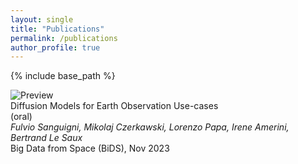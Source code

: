 ```yaml
---
layout: single
title: "Publications"
permalink: /publications
author_profile: true
---
```

<!-- https://codedamn.com/news/frontend/how-to-put-image-and-text-side-by-side-in-html -->
<!-- {% if author.googlescholar %}
  You can also find my articles on <u><a href="{{author.googlescholar}}">my Google Scholar profile</a>.</u>
{% endif %} -->
{% include base_path %}

<link rel="stylesheet" href="/assets/css/pubs.css">
<link rel="stylesheet" href="https://cdnjs.cloudflare.com/ajax/libs/font-awesome/6.5.0/css/all.min.css">


<div class="publication-container">
  <div class="publication-item">
    <div class="publication-image">
      <img src="/images/slides_cr.png" alt="Preview">
    </div>
    <div class="publication-text">
      <div class="publication-title">Diffusion Models for Earth Observation Use-cases</div>
      <div class="publication-note">(oral)</div>
      <div class="publication-authors"><i>Fulvio Sanguigni, Mikolaj Czerkawski, Lorenzo Papa, Irene Amerini, Bertrand Le Saux</i></div>
      <div class="publication-conference">Big Data from Space (BiDS), Nov 2023</div>
      <div class="publication-links">
        <a href="https://arxiv.org/abs/2311.06222" title="arXiv"><i class="fas fa-book"></i></a>
        <a href="https://github.com/furio1999/EO_Diffusion" title="Code"><i class="fab fa-github"></i></a>
      </div>
    </div>
  </div>
</div>

